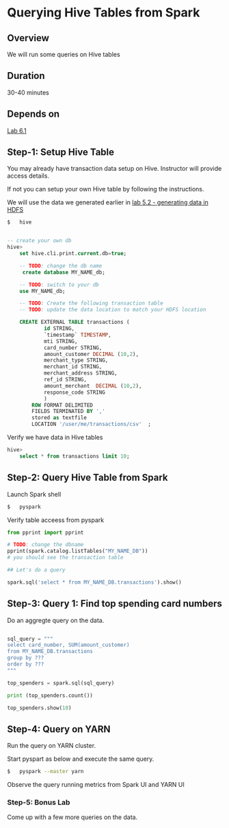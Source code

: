<link rel='stylesheet' href='../assets/css/main.css'/>

# Querying Hive Tables from Spark

## Overview

We will run some queries on Hive tables

## Duration

30-40 minutes

## Depends on

[Lab 6.1](6-1_hive-spark.md)

## Step-1: Setup Hive Table

You may already have transaction data setup on Hive.  Instructor will provide access details.

If not you can setup your own Hive table by following the instructions.

We will use the data we generated earlier in [lab 5.2 - generating data in HDFS](../05-hdfs/5-2_generate-data.md)

```bash
$   hive
```

```sql

-- create your own db
hive> 
    set hive.cli.print.current.db=true;

    -- TODO: change the db name 
     create database MY_NAME_db; 

    -- TODO: switch to your db
    use MY_NAME_db;

    -- TODO: Create the following transaction table
    -- TODO: update the data location to match your HDFS location

    CREATE EXTERNAL TABLE transactions (
            id STRING,
            `timestamp` TIMESTAMP,
            mti STRING,
            card_number STRING,
            amount_customer DECIMAL (10,2),
            merchant_type STRING,
            merchant_id STRING,
            merchant_address STRING,
            ref_id STRING,
            amount_merchant  DECIMAL (10,2),
            response_code STRING
            )
        ROW FORMAT DELIMITED
        FIELDS TERMINATED BY ','
        stored as textfile
        LOCATION '/user/me/transactions/csv'  ;

```

Verify we have data in Hive tables

```sql
hive>
    select * from transactions limit 10;
```

## Step-2: Query Hive Table from Spark

Launch Spark shell 

```bash
$   pyspark
```

Verify table acceess from pyspark

```python
from pprint import pprint

# TODO: change the dbname
pprint(spark.catalog.listTables("MY_NAME_DB"))
# you should see the transaction table

## Let's do a query

spark.sql('select * from MY_NAME_DB.transactions').show()
```

## Step-3: Query 1: Find top spending card numbers

Do an aggregte query on the data.


```python

sql_query = """
select card_number, SUM(amount_customer)
from MY_NAME_DB.transactions
group by ???
order by ???
"""

top_spenders = spark.sql(sql_query)

print (top_spenders.count())

top_spenders.show(10)
```

## Step-4: Query on YARN

Run the query on YARN cluster.

Start pyspart as below and execute the same query.

```bash
$   pyspark --master yarn
```

Observe the query running metrics from Spark UI and YARN UI

### Step-5: Bonus Lab

Come up with a few more queries on the data.